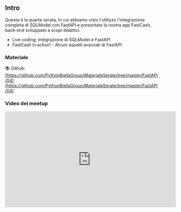 ## Intro

Questa è la quarta serata, in cui abbiamo visto l'utilizzo l'integrazione completa di SQLModel con FastAPI e presentato la nostra app FastCash, back-end sviluppato a scopi didattici.

* Live coding: integrazione di SQLModel e FastAPI
* FastCash in action! - Alcuni aspetti avanzati di FastAPI

### Materiale

📚 Github:
[https://github.com/PythonBiellaGroup/MaterialeSerate/tree/master/FastAPI/04](https://github.com/PythonBiellaGroup/MaterialeSerate/tree/master/FastAPI/04)

### Video del meetup

<iframe width="560" height="315" src="https://www.youtube.com/embed/z9VEvewy5sY?si=qRDnCsfl91zwRzss" title="YouTube video player" frameborder="0" allow="accelerometer; autoplay; clipboard-write; encrypted-media; gyroscope; picture-in-picture; web-share" allowfullscreen></iframe>